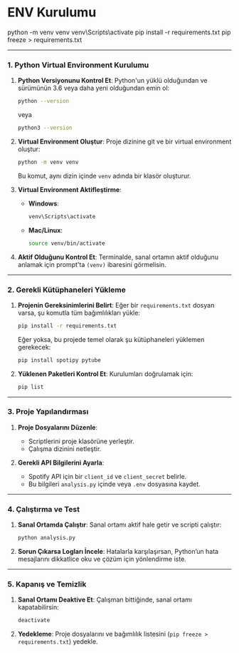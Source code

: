 # ENV Kurulumu

python -m venv venv
venv\Scripts\activate
pip install -r requirements.txt
pip freeze > requirements.txt


---

### 1. **Python Virtual Environment Kurulumu**
1. **Python Versiyonunu Kontrol Et**:
   Python'un yüklü olduğundan ve sürümünün 3.6 veya daha yeni olduğundan emin ol:
   ```bash
   python --version
   ```
   veya
   ```bash
   python3 --version
   ```

2. **Virtual Environment Oluştur**:
   Proje dizinine git ve bir virtual environment oluştur:
   ```bash
   python -m venv venv
   ```
   Bu komut, aynı dizin içinde `venv` adında bir klasör oluşturur.

3. **Virtual Environment Aktifleştirme**:
   - **Windows**:
     ```bash
     venv\Scripts\activate
     ```
   - **Mac/Linux**:
     ```bash
     source venv/bin/activate
     ```

4. **Aktif Olduğunu Kontrol Et**:
   Terminalde, sanal ortamın aktif olduğunu anlamak için prompt'ta `(venv)` ibaresini görmelisin.

---

### 2. **Gerekli Kütüphaneleri Yükleme**
1. **Projenin Gereksinimlerini Belirt**:
   Eğer bir `requirements.txt` dosyan varsa, şu komutla tüm bağımlılıkları yükle:
   ```bash
   pip install -r requirements.txt
   ```
   Eğer yoksa, bu projede temel olarak şu kütüphaneleri yüklemen gerekecek:
   ```bash
   pip install spotipy pytube
   ```

2. **Yüklenen Paketleri Kontrol Et**:
   Kurulumları doğrulamak için:
   ```bash
   pip list
   ```

---

### 3. **Proje Yapılandırması**
1. **Proje Dosyalarını Düzenle**:
   - Scriptlerini proje klasörüne yerleştir.
   - Çalışma dizinini netleştir.

2. **Gerekli API Bilgilerini Ayarla**:
   - Spotify API için bir `client_id` ve `client_secret` belirle.
   - Bu bilgileri `analysis.py` içinde veya `.env` dosyasına kaydet.

---

### 4. **Çalıştırma ve Test**
1. **Sanal Ortamda Çalıştır**:
   Sanal ortamı aktif hale getir ve scripti çalıştır:
   ```bash
   python analysis.py
   ```

2. **Sorun Çıkarsa Logları İncele**:
   Hatalarla karşılaşırsan, Python’un hata mesajlarını dikkatlice oku ve çözüm için yönlendirme iste.

---

### 5. **Kapanış ve Temizlik**
1. **Sanal Ortamı Deaktive Et**:
   Çalışman bittiğinde, sanal ortamı kapatabilirsin:
   ```bash
   deactivate
   ```

2. **Yedekleme**:
   Proje dosyalarını ve bağımlılık listesini (`pip freeze > requirements.txt`) yedekle.
